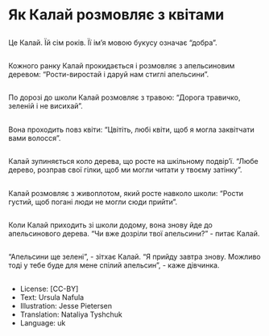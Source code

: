 # Як Калай розмовляє з квітами

##
Це Калай. Їй сім років. Її ім’я мовою букусу означає “добра”.

##
Кожного ранку Калай прокидається і розмовляє з апельсиновим деревом: “Рости-виростай і даруй нам стиглі апельсини”.

##
По дорозі до школи Калай розмовляє з травою: “Дорога травичко, зеленій і не висихай”.

##
Вона проходить повз квіти: “Цвітіть, любі квіти, щоб я могла заквітчати вами волосся”.

##
Калай зупиняється коло дерева, що росте на шкільному подвір’ї. “Любе дерево, розправ свої гілки, щоб ми могли читати у твоєму затінку”.

##
Калай розмовляє з живоплотом, який росте навколо школи:   “Рости густий, щоб погані люди не могли сюди прийти”.

##
Коли Калай приходить зі школи додому, вона знову йде до апельсинового дерева. “Чи вже дозріли твої апельсини?” - питає Калай.

##
“Апельсини ще зелені”, - зітхає Калай. “Я прийду завтра знову. Можливо тоді у тебе буде для мене спілий апельсин”, - каже дівчинка.

##
* License: [CC-BY]
* Text: Ursula Nafula
* Illustration: Jesse Pietersen
* Translation: Nataliya Tyshchuk
* Language: uk

